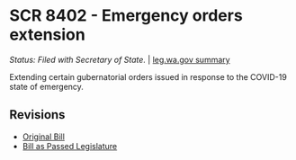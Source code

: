 # SCR 8402 - Emergency orders extension
*Status: Filed with Secretary of State.* | [leg.wa.gov summary](https://app.leg.wa.gov/billsummary?BillNumber=8402&Year=2021)

Extending certain gubernatorial orders issued in response to the COVID-19 state of emergency.

## Revisions
* [Original Bill](1/)
* [Bill as Passed Legislature](1/)